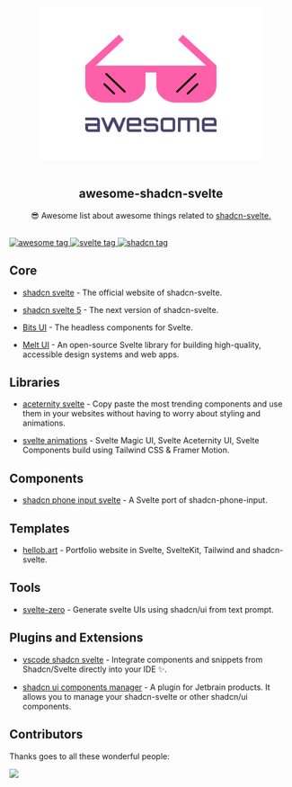 <p align="center">
  <br>
  <img width="400" src="https://raw.githubusercontent.com/MosheRivkin/awesome-shadcn-svelte/95842e6ba15f90a6f019b5c7dbc114cbf8ba7f49/assets/logo.svg" alt="logo of awesome-shadcn-svelte repository">
  <br>
  <br>
</p>

<h2 align='center'>awesome-shadcn-svelte</h2>

<p align='center'>
😎 Awesome list about awesome things related to  <a href='https://ui.shadcn.com/' target="_blank">shadcn-svelte.</a>
</p>

<br>

<a href='https://github.com/MosheRivkin/awesome-shadcn-svelte/' target="_blank">
  <img src='https://cdn.rawgit.com/sindresorhus/awesome/d7305f38d29fed78fa85652e3a63e154dd8e8829/media/badge.svg' alt='awesome tag'>
</a>
<a href='https://svelte.dev/' target="_blank">
  <img src='https://img.shields.io/badge/svelte-5.0-orange.svg' alt='svelte tag'>
</a>
<a href='https://www.shadcn-svelte.com' target="_blank">
  <img src='https://img.shields.io/badge/shadcn-svelte-blue.svg' alt='shadcn tag'>
</a>

## Core

- [shadcn svelte](https://shadcn-svelte.com) - The official website of
  shadcn-svelte.

- [shadcn svelte 5](https://next.shadcn-svelte.com) - The next version of
  shadcn-svelte.

- [Bits UI](https://bits-ui.com) - The headless components for Svelte.

- [Melt UI](https://melt-ui.com) - An open-source Svelte library for building
  high-quality, accessible design systems and web apps.

## Libraries

- [aceternity svelte](https://aceternity.sveltekit.io) - Copy paste the most
  trending components and use them in your websites without having to worry
  about styling and animations.

- [svelte animations](https://animation-svelte.vercel.app) - Svelte Magic UI,
  Svelte Aceternity UI, Svelte Components build using Tailwind CSS & Framer
  Motion.

## Components

- [shadcn phone input svelte](https://shadcn-phone-input-svelte.vercel.app) - A
  Svelte port of shadcn-phone-input.

<!-- ## Blocks -->

## Templates

- [hellob.art](https://hellob.art) - Portfolio website in Svelte, SvelteKit,
  Tailwind and shadcn-svelte.

## Tools

- [svelte-zero](https://svelte0.dev) - Generate svelte UIs using shadcn/ui from
  text prompt.

## Plugins and Extensions

- [vscode shadcn svelte](https://marketplace.visualstudio.com/items?itemName=Selemondev.vscode-shadcn-svelte) -
  Integrate components and snippets from Shadcn/Svelte directly into your IDE
  ✨.

- [shadcn ui components manager](https://plugins.jetbrains.com/plugin/23479-shadcn-ui-components-manager) -
  A plugin for Jetbrain products. It allows you to manage your shadcn-svelte or
  other shadcn/ui components.

## Contributors

Thanks goes to all these wonderful people:

<a href="https://github.com/MosheRivkin/awesome-shadcn-svelte/graphs/contributors">
  <img src="https://contrib.rocks/image?repo=MosheRivkin/awesome-shadcn-svelte" />
</a>
